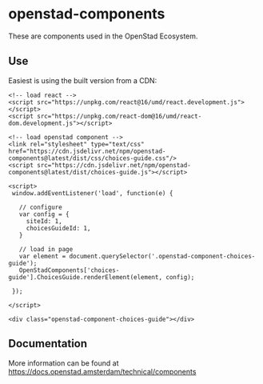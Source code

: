 # openstad-components

These are components used in the OpenStad Ecosystem.

## Use

Easiest is using the built version from a CDN:

```
<!-- load react -->
<script src="https://unpkg.com/react@16/umd/react.development.js"></script>
<script src="https://unpkg.com/react-dom@16/umd/react-dom.development.js"></script>

<!-- load openstad component -->
<link rel="stylesheet" type="text/css" href="https://cdn.jsdelivr.net/npm/openstad-components@latest/dist/css/choices-guide.css"/>
<script src="https://cdn.jsdelivr.net/npm/openstad-components@latest/dist/choices-guide.js"></script>

<script>
 window.addEventListener('load', function(e) {

   // configure
   var config = {
     siteId: 1,
     choicesGuideId: 1,
   }
   
   // load in page
   var element = document.querySelector('.openstad-component-choices-guide');
   OpenStadComponents['choices-guide'].ChoicesGuide.renderElement(element, config);

 });

</script>

<div class="openstad-component-choices-guide"></div>
```

## Documentation

More information can be found at https://docs.openstad.amsterdam/technical/components

